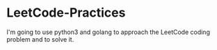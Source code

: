 # LeetCode-Practices
I'm going to use python3 and golang to approach the LeetCode coding problem and to solve it.
